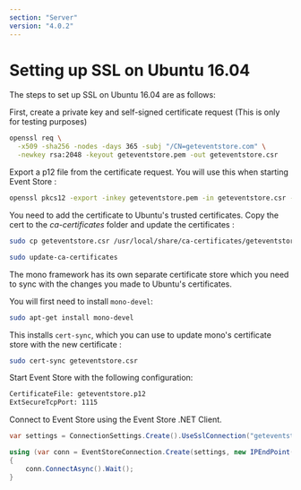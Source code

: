 ```yaml
---
section: "Server"
version: "4.0.2"
---
```


# Setting up SSL on Ubuntu 16.04

The steps to set up SSL on Ubuntu 16.04 are as follows:

First, create a private key and self-signed certificate request (This is only for testing purposes)

```bash
openssl req \
  -x509 -sha256 -nodes -days 365 -subj "/CN=geteventstore.com" \
  -newkey rsa:2048 -keyout geteventstore.pem -out geteventstore.csr
```

Export a p12 file from the certificate request. You will use this when starting Event Store :

```bash
openssl pkcs12 -export -inkey geteventstore.pem -in geteventstore.csr -out geteventstore.p12
```

You need to add the certificate to Ubuntu's trusted certificates. Copy the cert to the _ca-certificates_ folder and update the certificates :

```bash
sudo cp geteventstore.csr /usr/local/share/ca-certificates/geteventstore.crt

sudo update-ca-certificates
```

The mono framework has its own separate certificate store which you need to sync with the changes you made to Ubuntu's certificates.

You will first need to install `mono-devel`:

```bash
sudo apt-get install mono-devel
```

This installs `cert-sync`, which you can use to update mono's certificate store with the new certificate :

```bash
sudo cert-sync geteventstore.csr
```

Start Event Store with the following configuration:

<!-- TODO: How? -->

```bash
CertificateFile: geteventstore.p12
ExtSecureTcpPort: 1115
```

Connect to Event Store using the Event Store .NET Client.

```csharp
var settings = ConnectionSettings.Create().UseSslConnection("geteventstore.com", true);

using (var conn = EventStoreConnection.Create(settings, new IPEndPoint(IPAddress.Loopback, 1115)))
{
    conn.ConnectAsync().Wait();
}
```
